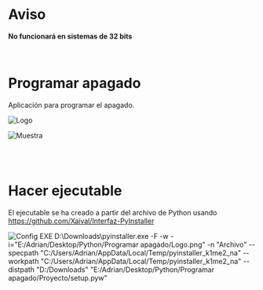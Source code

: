 # Aviso
**No funcionará en sistemas de 32 bits**

<br>

# Programar apagado
Aplicación para programar el apagado.

![Logo](https://user-images.githubusercontent.com/54257745/181864339-c74ef71c-d05b-41fd-9d65-2f2ba0e35b0d.png)

![Muestra](https://user-images.githubusercontent.com/54257745/181864007-b2652c94-aa03-4d10-99a3-1c5fd77c8ce3.png)

<br><br>

# Hacer ejecutable
El ejecutable se ha creado a partir del archivo de Python usando https://github.com/Xaival/Interfaz-PyInstaller

![Config EXE](https://user-images.githubusercontent.com/54257745/181864972-563592f8-c20c-42af-8656-e255b53e0a68.png)
D:\Downloads\pyinstaller.exe -F -w -i="E:/Adrian/Desktop/Python/Programar apagado/Logo.png" -n "Archivo" --specpath "C:/Users/Adrian/AppData/Local/Temp/pyinstaller_k1me2_na" --workpath "C:/Users/Adrian/AppData/Local/Temp/pyinstaller_k1me2_na" --distpath "D:/Downloads" "E:/Adrian/Desktop/Python/Programar apagado/Proyecto/setup.pyw"
